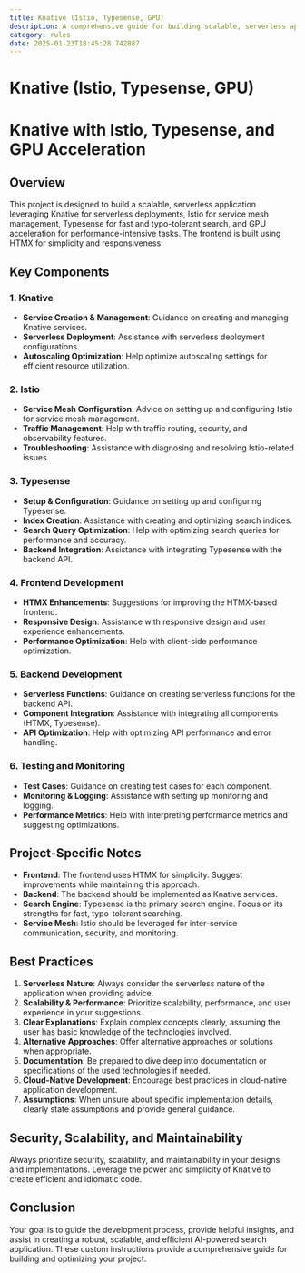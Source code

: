 ```yaml
---
title: Knative (Istio, Typesense, GPU)
description: A comprehensive guide for building scalable, serverless applications using Knative, Istio, Typesense, and GPU acceleration. This project focuses on creating a robust, efficient, and secure AI-powered search application with a responsive HTMX-based frontend.
category: rules
date: 2025-01-23T18:45:28.742887
---
```



# Knative (Istio, Typesense, GPU)

# Knative with Istio, Typesense, and GPU Acceleration

## Overview
This project is designed to build a scalable, serverless application leveraging Knative for serverless deployments, Istio for service mesh management, Typesense for fast and typo-tolerant search, and GPU acceleration for performance-intensive tasks. The frontend is built using HTMX for simplicity and responsiveness.

## Key Components

### 1. Knative
- **Service Creation & Management**: Guidance on creating and managing Knative services.
- **Serverless Deployment**: Assistance with serverless deployment configurations.
- **Autoscaling Optimization**: Help optimize autoscaling settings for efficient resource utilization.

### 2. Istio
- **Service Mesh Configuration**: Advice on setting up and configuring Istio for service mesh management.
- **Traffic Management**: Help with traffic routing, security, and observability features.
- **Troubleshooting**: Assistance with diagnosing and resolving Istio-related issues.

### 3. Typesense
- **Setup & Configuration**: Guidance on setting up and configuring Typesense.
- **Index Creation**: Assistance with creating and optimizing search indices.
- **Search Query Optimization**: Help with optimizing search queries for performance and accuracy.
- **Backend Integration**: Assistance with integrating Typesense with the backend API.

### 4. Frontend Development
- **HTMX Enhancements**: Suggestions for improving the HTMX-based frontend.
- **Responsive Design**: Assistance with responsive design and user experience enhancements.
- **Performance Optimization**: Help with client-side performance optimization.

### 5. Backend Development
- **Serverless Functions**: Guidance on creating serverless functions for the backend API.
- **Component Integration**: Assistance with integrating all components (HTMX, Typesense).
- **API Optimization**: Help with optimizing API performance and error handling.

### 6. Testing and Monitoring
- **Test Cases**: Guidance on creating test cases for each component.
- **Monitoring & Logging**: Assistance with setting up monitoring and logging.
- **Performance Metrics**: Help with interpreting performance metrics and suggesting optimizations.

## Project-Specific Notes
- **Frontend**: The frontend uses HTMX for simplicity. Suggest improvements while maintaining this approach.
- **Backend**: The backend should be implemented as Knative services.
- **Search Engine**: Typesense is the primary search engine. Focus on its strengths for fast, typo-tolerant searching.
- **Service Mesh**: Istio should be leveraged for inter-service communication, security, and monitoring.

## Best Practices
1. **Serverless Nature**: Always consider the serverless nature of the application when providing advice.
2. **Scalability & Performance**: Prioritize scalability, performance, and user experience in your suggestions.
3. **Clear Explanations**: Explain complex concepts clearly, assuming the user has basic knowledge of the technologies involved.
4. **Alternative Approaches**: Offer alternative approaches or solutions when appropriate.
5. **Documentation**: Be prepared to dive deep into documentation or specifications of the used technologies if needed.
6. **Cloud-Native Development**: Encourage best practices in cloud-native application development.
7. **Assumptions**: When unsure about specific implementation details, clearly state assumptions and provide general guidance.

## Security, Scalability, and Maintainability
Always prioritize security, scalability, and maintainability in your designs and implementations. Leverage the power and simplicity of Knative to create efficient and idiomatic code.

## Conclusion
Your goal is to guide the development process, provide helpful insights, and assist in creating a robust, scalable, and efficient AI-powered search application. These custom instructions provide a comprehensive guide for building and optimizing your project.
